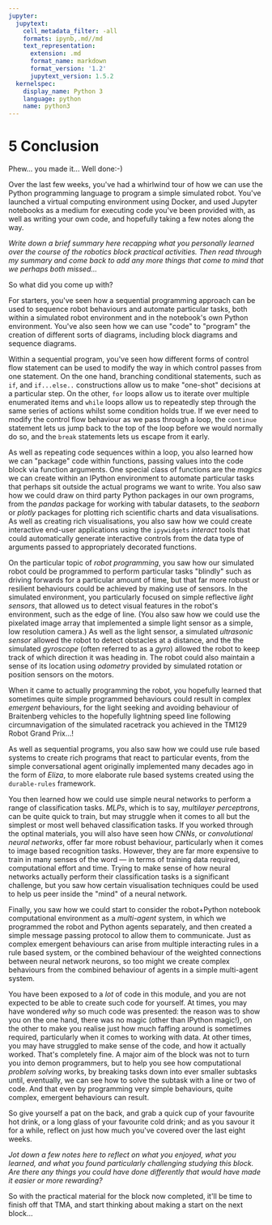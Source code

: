 ```yaml
---
jupyter:
  jupytext:
    cell_metadata_filter: -all
    formats: ipynb,.md//md
    text_representation:
      extension: .md
      format_name: markdown
      format_version: '1.2'
      jupytext_version: 1.5.2
  kernelspec:
    display_name: Python 3
    language: python
    name: python3
---
```


# 5 Conclusion

Phew... you made it... Well done:-)

Over the last few weeks, you've had a whirlwind tour of how we can use the Python programming language to program a simple simulated robot. You've launched a virtual computing environment using Docker, and used Jupyter notebooks as a medium for executing code you've been provided with, as well as writing your own code, and hopefully taking a few notes along the way.


*Write down a brief summary here recapping what you personally learned over the course of the robotics block practical activities. Then read through my summary and come back to add any more things that come to mind that we perhaps both missed...*


So what did you come up with?

For starters, you've seen how a sequential programming approach can be used to sequence robot behaviours and automate particular tasks, both within a simulated robot environment and in the notebook's own Python environment. You've also seen how we can use "code" to "program" the creation of different sorts of diagrams, including block diagrams and sequence diagrams.

Within a sequential program, you've seen how different forms of control flow statement can be used to modify the way in which control passes from one statement. On the one hand, branching conditional statements, such as `if`, and `if...else..` constructions allow us to make "one-shot" decisions at a particular step. On the other, `for` loops allow us to iterate over multiple enumerated items and `while` loops allow us to repeatedly step through the same series of actions whilst some condition holds true. If we ever need to modify the control flow behaviour as we pass through a loop, the `continue` statement lets us jump back to the top of the loop before we would normally do so, and the `break` statements lets us escape from it early.

As well as repeating code sequences within a loop, you also learned how we can "package" code within functions, passing values into the code block via function arguments. One special class of functions are the *magics* we can create within an IPython environment to automate particular tasks that perhaps sit outside the actual programs we want to write. You also saw how we could draw on third party Python packages in our own programs, from the *pandas* package for working with tabular datasets, to the *seaborn* or *plotly* packages for plotting rich scientific charts and data visualisations. As well as creating rich visualisations, you also saw how we could create interactive end-user applications using the `ipywidgets` *interact* tools that could automatically generate interactive controls from the data type of arguments passed to appropriately decorated functions.

On the particular topic of *robot programming*, you saw how our simulated robot could be programmed to perform particular tasks "blindly" such as driving forwards for a particular amount of time, but that far more robust or resilient behaviours could be achieved by making use of sensors. In the simulated environment, you particularly focused on simple reflective *light sensors*, that allowed us to detect visual features in the robot's environment, such as the edge of line. (You also saw how we could use the pixelated image array that implemented a simple light sensor as a simple, low resolution camera.) As well as the light sensor, a simulated *ultrasonic sensor* allowed the robot to detect obstacles at a distance, and the the simulated *gyroscope* (often referred to as a *gyro*) allowed the robot to keep track of which direction it was heading in. The robot could also maintain a sense of its location using *odometry* provided by simulated rotation or position sensors on the motors.

When it came to actually programming the robot, you hopefully learned that sometimes quite simple programmed behaviours could result in complex *emergent* behaviours, for the light seeking and avoiding behaviour of Braitenberg vehicles to the hopefully lightning speed line following circumnavigation of the simulated racetrack you achieved in the TM129 Robot Grand Prix...!

As well as sequential programs, you also saw how we could use rule based systems to create rich programs that react to particular events, from the simple conversational agent originally implemented many decades ago in the form of *Eliza*, to more elaborate rule based systems created using the `durable-rules` framework.

You then learned how we could use simple neural networks to perform a range of classification tasks. *MLPs*, which is to say, *multilayer perceptrons*, can be quite quick to train, but may struggle when it comes to all but the simplest or most well behaved classification tasks. If you worked through the optinal materials, you will also have seen how *CNNs*, or *convolutional neural networks*, offer far more robust behaviour, particularly when it comes to image based recognition tasks. However, they are far more expensive to train in many senses of the word — in terms of training data required, computational effort and time. Trying to make sense of how neural networks actually perform their classification tasks is a significant challenge, but you saw how certain visualisation techniques could be used to help us peer inside the "mind" of a neural network.

Finally, you saw how we could start to consider the robot+Python notebook computational environment as a *multi-agent* system, in which we programmed the robot and Python agents separately, and then created a simple message passing protocol to allow them to communicate. Just as complex emergent behaviours can arise from multiple interacting rules in a rule based system, or the combined behaviour of the weighted connections between neural network neurons, so too might we create complex behaviours from the combined behaviour of agents in a simple multi-agent system.

You have been exposed to a *lot* of code in this module, and you are not expected to be able to create such code for yourself. At times, you may have wondered *why* so much code was presented: the reason was to show you on the one hand, there was no magic (other than IPython magic!), on the other to make you realise just how much faffing around is sometimes required, particularly when it comes to working with data. At other times, you may have struggled to make sense of the code, and how it actually worked. That's completely fine. A major aim of the block was not to turn you into demon programmers, but to help you see how computational *problem solving* works, by breaking tasks down into ever smaller subtasks until, eventually, we can see how to solve the subtask with a line or two of code. And that even by programming very simple behaviours, quite complex, emergent behaviours can result.

So give yourself a pat on the back, and grab a quick cup of your favourite hot drink, or a long glass of your favourite cold drink; and as you savour it for a while, reflect on just how much you've covered over the last eight weeks.


*Jot down a few notes here to reflect on what you enjoyed, what you learned, and what you found particularly challenging studying this block. Are there any things you could have done differently that would have made it easier or more rewarding?*


So with the practical material for the block now completed, it'll be time to finish off that TMA, and start thinking about making a start on the next block...
